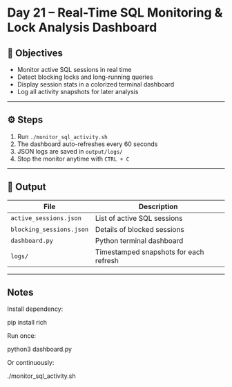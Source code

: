 # Day 21 – Real-Time SQL Monitoring & Lock Analysis Dashboard

## 🎯 Objectives
- Monitor active SQL sessions in real time
- Detect blocking locks and long-running queries
- Display session stats in a colorized terminal dashboard
- Log all activity snapshots for later analysis

---

## ⚙️ Steps
1. Run `./monitor_sql_activity.sh`
2. The dashboard auto-refreshes every 60 seconds
3. JSON logs are saved in `output/logs/`
4. Stop the monitor anytime with `CTRL + C`

---

## 📂 Output
| File | Description |
|------|--------------|
| `active_sessions.json` | List of active SQL sessions |
| `blocking_sessions.json` | Details of blocked sessions |
| `dashboard.py` | Python terminal dashboard |
| `logs/` | Timestamped snapshots for each refresh |

---

## Notes

Install dependency:

pip install rich


Run once:

python3 dashboard.py


Or continuously:

./monitor_sql_activity.sh


